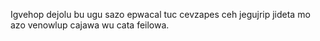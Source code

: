 Igvehop dejolu bu ugu sazo epwacal tuc cevzapes ceh jegujrip jideta mo azo venowlup cajawa wu cata feilowa.